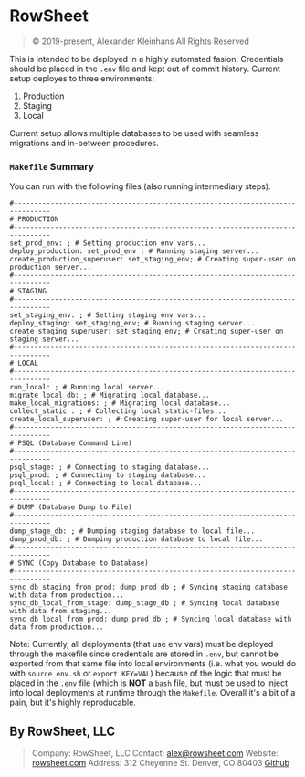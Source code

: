 
# RowSheet

> © 2019-present, Alexander Kleinhans
> All Rights Reserved



This is intended to be deployed in a highly automated fasion. Credentials should be placed in the `.env` file and kept out of commit history. Current setup deployes to three environments:

   1. Production
   2. Staging
   3. Local

Current setup allows multiple databases to be used with seamless migrations and in-between procedures.

### `Makefile` Summary

You can run with the following files (also running intermediary steps).

    #-------------------------------------------------------------------------------
    # PRODUCTION
    #-------------------------------------------------------------------------------
    set_prod_env: ; # Setting production env vars...
    deploy_production: set_prod_env ; # Running staging server...
    create_production_superuser: set_staging_env; # Creating super-user on production server...
    #-------------------------------------------------------------------------------
    # STAGING 
    #-------------------------------------------------------------------------------
    set_staging_env: ; # Setting staging env vars...
    deploy_staging: set_staging_env; # Running staging server...
    create_staging_superuser: set_staging_env; # Creating super-user on staging server...
    #-------------------------------------------------------------------------------
    # LOCAL
    #-------------------------------------------------------------------------------
    run_local: ; # Running local server...
    migrate_local_db: ; # Migrating local database...
    make_local_migrations: ; # Migrating local database...
    collect_static : ; # Collecting local static-files...
    create_local_superuser: ; # Creating super-user for local server...
    #-------------------------------------------------------------------------------
    # PSQL (Database Command Line) 
    #-------------------------------------------------------------------------------
    psql_stage: ; # Connecting to staging database...
    psql_prod: ; # Connecting to staging database...
    psql_local: ; # Connecting to local database...
    #-------------------------------------------------------------------------------
    # DUMP (Database Dump to File) 
    #-------------------------------------------------------------------------------
    dump_stage_db: ; # Dumping staging database to local file...
    dump_prod_db: ; # Dumping production database to local file...
    #-------------------------------------------------------------------------------
    # SYNC (Copy Database to Database)
    #-------------------------------------------------------------------------------
    sync_db_staging_from_prod: dump_prod_db ; # Syncing staging database with data from production...
    sync_db_local_from_stage: dump_stage_db ; # Syncing local database with data from staging...
    sync_db_local_from_prod: dump_prod_db ; # Syncing local database with data from production...

Note: Currently, all deployments (that use env vars) must be deployed through the makefile since credentials are stored in `.env`, but cannot be exported from that same file into local environments (i.e. what you would do with `source env.sh` or `export KEY=VAL`) because of the logic that must be placed in the `.env` file (which is **NOT** a `bash` file, but must be used to inject into local deployments at runtime through the `Makefile`. Overall it's a bit of a pain, but it's highly reproducable.

## By RowSheet, LLC

> Company:    RowSheet, LLC 
> Contact:    alex@rowsheet.com
> Website:  [rowsheet.com](https://rowsheet.com/)
> Address:    312 Cheyenne St. Denver, CO 80403
> [Github](https://github.com/rowsheet)

